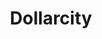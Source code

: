 ---
title: "Dollarcity"
url: /bogota/dollarcity-calle-17a-sur-70-este-6-56/
shop: tienda de variedades
---